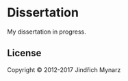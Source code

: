 # Dissertation

My dissertation in progress.

## License

Copyright &copy; 2012-2017 Jindřich Mynarz
